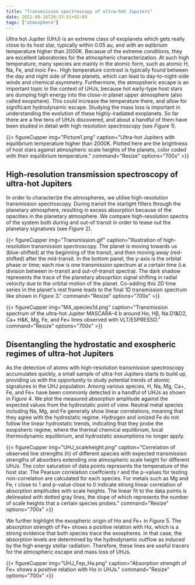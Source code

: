 ```yaml
---
title: "Transmission spectroscopy of ultra-hot Jupiters"
date: 2022-08-16T20:33:51+02:00
tags: ["atmosphere"]
---
```


Ultra hot Jupiter (UHJ) is an extreme class of exoplanets which gets really close to its host star, typically within 0.05 au, and with an eqlibrium temperature higher than 2000K. Becasue of the extreme conditions, they are excellent laboratories for the atmospheric characterization. At such high temperature, many species are mainly in the atomic form, such as atomic H, Na, Fe, and inoic Fe+. High temperature contrast is typically found between the day and night side of these planets, which can lead to day-to-night-side winds and chemical asymmetry. Furthermore, the atmopsheric escape is an important topic in the context of UHJs, because hot early-type host stars are dumping high energy into the close-in planet upper atmosphere (also called exopshere). This could increase the temperature there, and allow for significant hydrodynamic escape. Studying the mass loss is important in understanding the evolution of these highly-iradiated exoplanets. 
So far there are a few tens of UHJs discovered, and about a handful of them have been studied in detail with high resolution spectroscopy (see *Figure* 1).

{{< figureCupper
img="Picture1.png" 
caption="Ultra-hot Jupiters with equilibrium temperature higher than 2000K. Plotted here are the brightness of host stars against atmospheric scale heights of the planets, color coded with their equilibrium temperature." 
command="Resize" 
options="700x" >}}

## High-resolution transmission spectroscopy of ultra-hot Jupiters

In order to characterize the atmospheres, we utilise high-resolution transmission spectroscopy. During transit the starlight filters through the planetary atmosphere, resulting in excess absorption because of the opacities in the planetary atmosphere. We compare high-resolution spectra of the system both during and out-of transit in order to tease out the planetary signatures (see *Figure* 2). 


{{< figureCupper
img="Transmission.gif" 
caption="Illustration of high-resolution transmission spectroscopy. The planet is moving towards us (blue-shifted) at the beginning of the transit, and then moving away (red-shifted) after the mid-transit. In the bottom panel, the y-axis is the orbital phase or time; each row is one transmission spectrum at a certain time (i.e. division between in-transit and out-of-transit spectra). The dark shadow represents the trace of the planetary absoprtion signal shifting in radial velocity due to the orbital motion of the planet. Co-adding this 2D time series in the planet's rest frame leads to the final 1D transmission spectrum like shown in *Figure* 3." 
command="Resize" 
options="700x" >}}

{{< figureCupper
img="M4_species1d.png" 
caption="Transmission spectrum of the ultra-hot Jupiter MASCARA-4 b around Hα, Hβ, Na D1&D2, Ca+ H&K, Mg, Fe, and Fe+ lines observed with VLT/ESPRESSO." 
command="Resize" 
options="700x" >}}

## Disentangling the hydrostatic and exospheric regimes of ultra-hot Jupiters

As the detection of atoms with high-resolution transmission spectroscopy accumulates quickly, a small sample of ultra-hot Jupiters starts to build up, providing us with the opportunity to study potential trends of atomic signatures in the UHJ population. Among various species, H, Na, Mg, Ca+, Fe, and Fe+ have been commonly detected in a handful of UHJs as shown in *Figure* 4. We plot the measured absorption amplitude against the expected values from the hydrostatic point of view. Neutral metal species including Na, Mg, and Fe generally show linear correlations, meaning that they agree with the hydrostatic regime. Hydrogen and ionized Fe do not follow the linear hydrostatic trends, indicating that they probe the exopsheric regime, where the thermal chemical equilibrium, local thermodynamic equilibrium, and hydrostatic assumptions no longer apply. 


{{< figureCupper
img="UHJ_scaleheight.png" 
caption="Correlation of observed line strengths (h) of different species with expected transmission strengths of absorbers extending one atmospheric scale height for different UHJs. The color saturation of data points represents the temperature of the host star. The Pearson correlation coeffcients r and the p-values for testing non-correlation are calculated for each species. For metals such as Mg and Fe, r close to 1 and p-value close to 0 indicate strong linear correlation of absorption amplitudes with scale heights. The linear fit to the data points is delineated with dotted gray lines, the slope of which represents the number of scale heights that a certain species probes." 
command="Resize" 
options="700x" >}}

We further highlight the exospheric origin of Hα and Fe+ in *Figure* 5. The absorption strength of Fe+ shows a positive relation with Hα, which is a strong evidence that both species trace the exospheres. In that case, the absorption levels are determined by the hydrodynamic outflow as induced by the high energy stellar radiation. Therefore, these lines are useful tracers for the atmospheric escape and mass loss of UHJs. 

{{< figureCupper
img="UHJ_Fep_Ha.png" 
caption="Absorption strength of Fe+ shows a positive relation with Hα in UHJs." 
command="Resize" 
options="700x" >}}